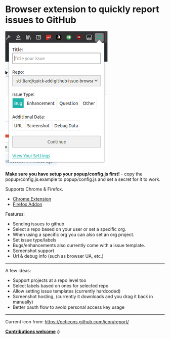 
# Browser extension to quickly report issues to GitHub

![screenshot](./images/screenshot.png)

**Make sure you have setup your popup/config.js first!** - copy the popup/config.js.example to popup/config.js and set a secret for it to work.

Supports Chrome & Firefox.

- [Chrome Extension](https://chrome.google.com/webstore/detail/quick-add-issue-to-github/mgamfhobfmlghohfjdiecjhddoigenkk)
- [Firefox Addon](https://addons.mozilla.org/en-GB/firefox/addon/quick-add-issue-to-github/)

Features:
- Sending issues to github
- Select a repo based on your user or set a specific org.
- When using a specific org you can also set an org project.
- Set issue type/labels
- Bugs/enhancements also currently come with a issue template.
- Screenshot support
- Url & debug info (such as browser UA, etc.)

------

A few ideas:

- Support projects at a repo level too
- Select labels based on ones for selected repo
- Allow setting issue templates (currently hardcoded)
- Screenshot hosting, (currently it downloads and you drag it back in manually)
- Better oauth flow to avoid personal access key usage

-------

Current icon from: https://octicons.github.com/icon/report/

**[Contributions welcome](https://github.com/stilliard/quick-add-github-issue-browser-extension) :)**
